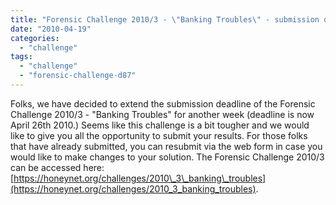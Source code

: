 ```yaml
---
title: "Forensic Challenge 2010/3 - \"Banking Troubles\" - submission deadline extended to Monday, 26th of April 2010"
date: "2010-04-19"
categories: 
  - "challenge"
tags: 
  - "challenge"
  - "forensic-challenge-d87"
---
```


Folks, we have decided to extend the submission deadline of the Forensic Challenge 2010/3 - "Banking Troubles" for another week (deadline is now April 26th 2010.) Seems like this challenge is a bit tougher and we would like to give you all the opportunity to submit your results. For those folks that have already submitted, you can resubmit via the web form in case you would like to make changes to your solution. The Forensic Challenge 2010/3 can be accessed here: [https://honeynet.org/challenges/2010\_3\_banking\_troubles](https://honeynet.org/challenges/2010_3_banking_troubles).
